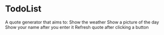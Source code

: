 # TodoList
A quote generator that aims to:
Show the weather
Show a picture of the day
Show your name after you enter it
Refresh quote after clicking a button
